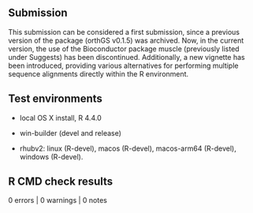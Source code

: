 ## Submission

This submission can be considered a first submission, since a previous version of the package (orthGS v0.1.5) was archived. Now, in the current version, the use of the Bioconductor package muscle (previously listed under Suggests) has been discontinued. Additionally, a new vignette has been introduced, providing various alternatives for performing multiple sequence alignments directly within the R environment.

## Test environments 

* local OS X install, R 4.4.0

* win-builder (devel and release)

* rhubv2: linux (R-devel), macos (R-devel), macos-arm64 (R-devel), windows (R-devel).

## R CMD check results

0 errors | 0 warnings | 0 notes
